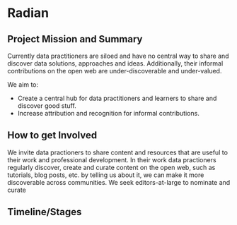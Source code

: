 # Radian
## Project Mission and Summary
Currently data practitioners are siloed and have no central way to share and discover data solutions, approaches and ideas. Additionally, their informal contributions on the open web are under-discoverable and under-valued.

We aim to:
* Create a central hub for data practitioners and learners to share and discover good stuff.
* Increase attribution and recognition for informal contributions.

## How to get Involved
We invite data practioners to share content and resources that are useful to their work and professional development. In their work data practioners regularly discover, create and curate content on the open web, such as tutorials, blog posts, etc. by telling us about it, we can make it more discoverable across communities. We seek editors-at-large to nominate and curate 

## Timeline/Stages
